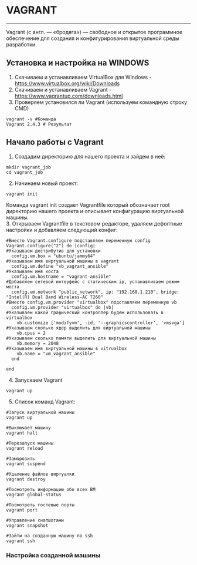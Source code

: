 # VAGRANT
_ _ _
Vagrant (с англ. — «бродяга») — свободное и открытое программное обеспечение для создания и конфигурирования виртуальной среды разработки.

## Установка и настройка на WINDOWS
1. Скачиваем и устанавливаем VirtualBox для Windows - https://www.virtualbox.org/wiki/Downloads
2. Скачиваем и устанавливаем Vagrant - https://www.vagrantup.com/downloads.html
3. Проверяем установился ли Vagrant (используем командную строку CMD)
```
vagrant -v #Команда
Vagrant 2.4.3 # Результат
```

## Начало работы с Vagrant
1. Создадим директорию для нашего  проекта и зайдем в неё:
```
mkdir vagrant_job
cd vagrant_job
```
2. Начинаем новый проект:
```
vagrant init
```
Команда vagrant init создает Vagrantfile который обозначает root директорию нашего проекта и описывает конфигурацию виртуальной машины.    
3. Открываем Vagrantfile в текстовом редакторе, удаляем дефолтные настройки и добавляем следующий конфиг:
```
#Вместо Vagrant.configure подставляем переменную config
Vagrant.configure("2") do |config|
#Указываем дестрибутив для установки
  config.vm.box = "ubuntu/jammy64"
#Указываем имя виртуальной машины в vagrant
  config.vm.define "vb_vagrant_ansible"
#Указываем имя хоста
  config.vm.hostname = "vagrant-ansible"
#Добавляем сетевой интерфейс с статическим ip, устанавливаем режим моста
  config.vm.network "public_network", ip: "192.168.1.210", bridge: "Intel(R) Dual Band Wireless-AC 7260"
#Вместо config.vm.provider "virtualbox" подставляем переменную vb
  config.vm.provider "virtualbox" do |vb|
#Указываем какой графический контроллер будем использовать в virtualbox
    vb.customize ['modifyvm', :id, '--graphicscontroller', 'vmsvga']
#Указываем сколько ядер выделить для виртуальной машины
    vb.cpus = 2
#Указываем сколько памяти выделить для виртуальной машины	
    vb.memory = 2048
#Указываем имя виртуальной машины в vitrualbox
	vb.name = "vm_vagrant_ansible"
  end
  
end
```
4. Запускаем Vagrant
```
vagrant up
```
5. Список команд Vagrant:
```
#Запуск виртуальной машины
vagrant up

#Выключает машину
vagrant halt

#Перезапуск машины
vagrant reload

#Заморозить
vagrant suspend

#Удаление файлов виртуалки
vagrant destroy

#Посмотреть информацию обо всех ВМ
vagrant global-status

#Посмотреть гостевые порты
vagrant port

#Управление снапшотами
vagrant snapshot

#Зайти на созданную машину по ssh
vagrant ssh
```
### Настройка созданной машины

